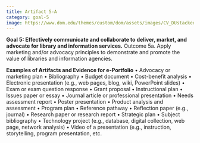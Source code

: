 ```yaml
---
title: Artifact 5-A
category: goal-5
image: https://www.dom.edu/themes/custom/dom/assets/images/CV_DUstacked_PMS295.png
---
```


**Goal 5: Effectively communicate and collaborate to deliver, market, and advocate for library and information services.**
Outcome 5a. Apply marketing and/or advocacy principles to demonstrate and promote the value of 
libraries and information agencies.

**Examples of Artifacts and Evidence for e-Portfolio**
• Advocacy or marketing plan
• Bibliography
• Budget document
• Cost-benefit analysis
• Electronic presentation (e.g., web pages, blog, wiki, PowerPoint slides)
• Exam or exam question response
• Grant proposal
• Instructional plan
• Issues paper or essay
• Journal article or professional presentation
• Needs assessment report
• Poster presentation
• Product analysis and assessment
• Program plan
• Reference pathway
• Reflection paper (e.g., journal)
• Research paper or research report
• Strategic plan
• Subject bibliography
• Technology project (e.g., database, digital collection, web page, network analysis)
• Video of a presentation (e.g., instruction, storytelling, program presentation, etc.